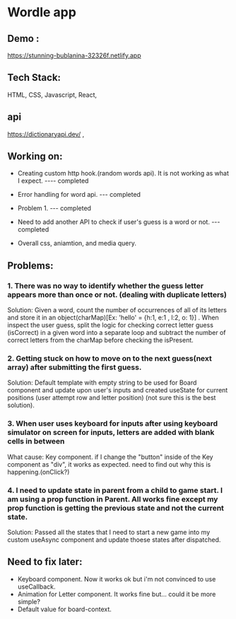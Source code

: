 # Wordle app

## Demo :

https://stunning-bublanina-32326f.netlify.app

## Tech Stack:

HTML, CSS, Javascript, React,

## api

https://dictionaryapi.dev/ ,

## Working on:

- Creating custom http hook.(random words api). It is not working as what I expect. ---- completed

- Error handling for word api. --- completed

- Problem 1. --- completed

- Need to add another API to check if user's guess is a word or not. --- completed

- Overall css, aniamtion, and media query.

<!-- ## Advanced Feature  -->

## Problems:

### 1. There was no way to identify whether the guess letter appears more than once or not. (dealing with duplicate letters)

Solution: Given a word, count the number of occurrences of all of its letters and store it in an object(charMap)[Ex: 'hello' = {h:1, e:1 , l:2, o: 1}] . When inspect the user guess, split the logic for checking correct letter guess (isCorrect) in a given word into a separate loop and subtract the number of correct letters from the charMap before checking the isPresent.

### 2. Getting stuck on how to move on to the next guess(next array) after submitting the first guess.

Solution: Default template with empty string to be used for Board component and update upon user's inputs and created useState for current positions (user attempt row and letter position) (not sure this is the best solution).

### 3. When user uses keyboard for inputs after using keyboard simulator on screen for inputs, letters are added with blank cells in between

What cause: Key component. if I change the "button" inside of the Key component as "div", it works as expected. need to find out why this is happening.(onClick?)

### 4. I need to update state in parent from a child to game start. I am using a prop function in Parent. All works fine except my prop function is getting the previous state and not the current state.

Solution: Passed all the states that I need to start a new game into my custom useAsync component and update thoese states after dispatched.

## Need to fix later:

- Keyboard component. Now it works ok but i'm not convinced to use useCallback.
- Animation for Letter component. It works fine but... could it be more simple?
- Default value for board-context.
